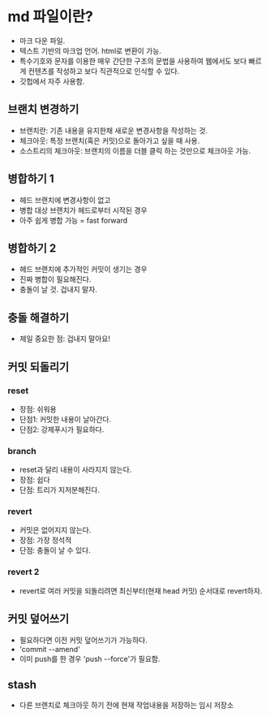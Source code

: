 # md 파일이란?
- 마크 다운 파일. 
- 텍스트 기반의 마크업 언어. html로 변환이 가능.
- 특수기호와 문자를 이용한 매우 간단한 구조의 문법을 사용하여 웹에서도 보다 빠르게 컨텐츠를 작성하고 보다 직관적으로 인식할 수 있다. 
- 깃헙에서 자주 사용함. 


## 브랜치 변경하기

- 브랜치란: 기존 내용을 유지한채 새로운 변경사항을 작성하는 것. 
- 체크아웃: 특정 브랜치(혹은 커밋)으로 돌아가고 싶을 때 사용. 
- 소스트리의 체크아웃: 브랜치의 이름을 더블 클릭 하는 것만으로 체크아웃 가능. 

## 병합하기 1
 
- 헤드 브랜치에 변경사항이 없고
- 병합 대상 브랜치가 헤드로부터 시작된 경우
- 아주 쉽게 병합 가능 = fast forward

## 병합하기 2

- 헤드 브랜치에 추가적인 커밋이 생기는 경우
- 진짜 병합이 필요해진다. 
- 충돌이 날 것. 겁내지 말자.

## 충돌 해결하기

- 제일 중요한 점: 겁내지 말아요!

## 커밋 되돌리기

### reset
- 장점: 쉬워용
- 단점1: 커밋한 내용이 날아간다. 
- 단점2: 강제푸시가 필요하다. 

### branch

- reset과 달리 내용이 사라지지 않는다. 
- 장점: 쉽다
- 단점: 트리가 지저분해진다. 


### revert

- 커밋은 없어지지 않는다. 
- 장점: 가장 정석적
- 단점: 충돌이 날 수 있다. 

### revert 2

- revert로 여러 커밋을 되돌리려면 최신부터(현재 head 커밋) 순서대로 revert하자.



## 커밋 덮어쓰기

- 필요하다면 이전 커밋 덮어쓰기가 가능하다. 
- 'commit --amend'
- 이미 push를 한 경우 'push --force'가 필요함. 

## stash

- 다른 브랜치로 체크아웃 하기 전에 현재 작업내용을 저장하는 임시 저장소

